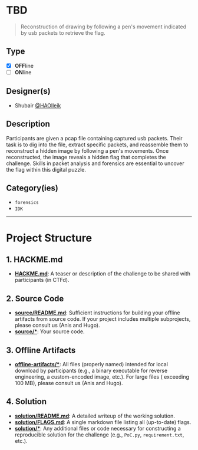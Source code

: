 # TBD

> Reconstruction of drawing by following a pen's movement indicated by usb packets to retrieve the flag.

## Type

- [X] **OFF**line
- [ ] **ON**line

## Designer(s)

- Shubair [@HAOlleik](https://github.com/HAOlleik)

## Description

Participants are given a pcap file containing captured usb packets. Their task is to dig into the file, extract specific packets, and reassemble them to reconstruct a hidden image by following a pen's movements. Once reconstructed, the image reveals a hidden flag that completes the challenge. Skills in packet analysis and forensics are essential to uncover the flag within this digital puzzle.

## Category(ies)

- `forensics`
- `IDK`

---

# Project Structure

## 1. HACKME.md

- **[HACKME.md](HACKME.md)**: A teaser or description of the challenge to be shared with participants (in CTFd).

## 2. Source Code

- **[source/README.md](source/README.md)**: Sufficient instructions for building your offline artifacts from source
  code. If your project includes multiple subprojects, please consult us (Anis and Hugo).
- **[source/*](source/)**: Your source code.

## 3. Offline Artifacts

- **[offline-artifacts/*](offline-artifacts/)**: All files (properly named) intended for local download by
  participants (e.g., a binary executable for reverse engineering, a custom-encoded image, etc.). For large files (
  exceeding 100 MB), please consult us (Anis and Hugo).

## 4. Solution

- **[solution/README.md](solution/README.md)**: A detailed writeup of the working solution.
- **[solution/FLAGS.md](solution/FLAGS.md)**: A single markdown file listing all (up-to-date) flags.
- **[solution/*](solution/)**: Any additional files or code necessary for constructing a reproducible solution for the
  challenge (e.g., `PoC.py`, `requirement.txt`, etc.). 
